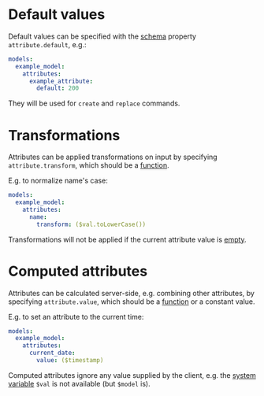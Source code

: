 # Default values

Default values can be specified with the [schema](schema.md) property
`attribute.default`, e.g.:

```yml
models:
  example_model:
    attributes:
      example_attribute:
        default: 200
```

They will be used for `create` and `replace` commands.

# Transformations

Attributes can be applied transformations on input by specifying
`attribute.transform`, which should be a [function](functions.md).

E.g. to normalize name's case:

```yml
models:
  example_model:
    attributes:
      name:
        transform: ($val.toLowerCase())
```

Transformations will not be applied if the current attribute value is
[empty](models.md#empty-values).

# Computed attributes

Attributes can be calculated server-side, e.g. combining other attributes,
by specifying `attribute.value`, which should be a [function](functions.md) or
a constant value.

E.g. to set an attribute to the current time:

```yml
models:
  example_model:
    attributes:
      current_date:
        value: ($timestamp)
```

Computed attributes ignore any value supplied by the client, e.g. the
[system variable](functions.md#schema-functions-variables) `$val` is not
available (but `$model` is).
